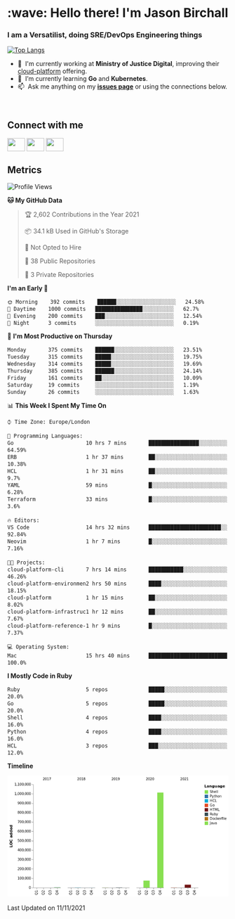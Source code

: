 <h1 align="left" id="jason-title">:wave: Hello there! I'm Jason Birchall</h1>
<h3 align="left">I am a Versatilist, doing SRE/DevOps Engineering things</h3>

[![Top Langs](https://github-readme-stats.vercel.app/api?username=jasonBirchall&show_icons=true&count_private=true&include_all_commits=true&theme=gruvbox)](https://github.com/anuraghazra/github-readme-stats)

- :office: &nbsp;I'm currently working at **Ministry of Justice Digital**, improving their [cloud-platform](https://github.com/ministryofjustice/cloud-platform) offering.
- :seedling: &nbsp;I’m currently learning **Go** and **Kubernetes**.
- :mailbox: &nbsp;Ask me anything on my **[issues page]** or using the connections below.


<br>

<h2>Connect with me</h2>
<p>
<a href="https://twitter.com/jsonBirchall" target="blank"><img align="center" src="https://cdn.jsdelivr.net/npm/simple-icons@3.0.1/icons/twitter.svg" alt="" height="30" width="40" /></a>
<a href="https://keybase.io/json0" target="blank"><img align="center" src="https://cdn.jsdelivr.net/npm/simple-icons@3.0.1/icons/keybase.svg" alt="" height="30" width="40" /></a>
<a href="https://www.reddit.com/user/kakorate" target="blank"><img align="center" src="https://cdn.jsdelivr.net/npm/simple-icons@3.0.1/icons/reddit.svg" alt="" height="30" width="40" /></a>
</p>

<h2>Metrics</h2>

<!--START_SECTION:waka-->
![Profile Views](http://img.shields.io/badge/Profile%20Views-5-blue)

**🐱 My GitHub Data** 

> 🏆 2,602 Contributions in the Year 2021
 > 
> 📦 34.1 kB Used in GitHub's Storage 
 > 
> 🚫 Not Opted to Hire
 > 
> 📜 38 Public Repositories 
 > 
> 🔑 3 Private Repositories  
 > 
**I'm an Early 🐤** 

```text
🌞 Morning    392 commits    ██████░░░░░░░░░░░░░░░░░░░   24.58% 
🌆 Daytime    1000 commits   ███████████████░░░░░░░░░░   62.7% 
🌃 Evening    200 commits    ███░░░░░░░░░░░░░░░░░░░░░░   12.54% 
🌙 Night      3 commits      ░░░░░░░░░░░░░░░░░░░░░░░░░   0.19%

```
📅 **I'm Most Productive on Thursday** 

```text
Monday       375 commits    ██████░░░░░░░░░░░░░░░░░░░   23.51% 
Tuesday      315 commits    █████░░░░░░░░░░░░░░░░░░░░   19.75% 
Wednesday    314 commits    █████░░░░░░░░░░░░░░░░░░░░   19.69% 
Thursday     385 commits    ██████░░░░░░░░░░░░░░░░░░░   24.14% 
Friday       161 commits    ██░░░░░░░░░░░░░░░░░░░░░░░   10.09% 
Saturday     19 commits     ░░░░░░░░░░░░░░░░░░░░░░░░░   1.19% 
Sunday       26 commits     ░░░░░░░░░░░░░░░░░░░░░░░░░   1.63%

```


📊 **This Week I Spent My Time On** 

```text
⌚︎ Time Zone: Europe/London

💬 Programming Languages: 
Go                       10 hrs 7 mins       ████████████████░░░░░░░░░   64.59% 
ERB                      1 hr 37 mins        ██░░░░░░░░░░░░░░░░░░░░░░░   10.38% 
HCL                      1 hr 31 mins        ██░░░░░░░░░░░░░░░░░░░░░░░   9.7% 
YAML                     59 mins             █░░░░░░░░░░░░░░░░░░░░░░░░   6.28% 
Terraform                33 mins             █░░░░░░░░░░░░░░░░░░░░░░░░   3.6%

🔥 Editors: 
VS Code                  14 hrs 32 mins      ███████████████████████░░   92.84% 
Neovim                   1 hr 7 mins         █░░░░░░░░░░░░░░░░░░░░░░░░   7.16%

🐱‍💻 Projects: 
cloud-platform-cli       7 hrs 14 mins       ███████████░░░░░░░░░░░░░░   46.26% 
cloud-platform-environmen2 hrs 50 mins       ████░░░░░░░░░░░░░░░░░░░░░   18.15% 
cloud-platform           1 hr 15 mins        ██░░░░░░░░░░░░░░░░░░░░░░░   8.02% 
cloud-platform-infrastruc1 hr 12 mins        ██░░░░░░░░░░░░░░░░░░░░░░░   7.67% 
cloud-platform-reference-1 hr 9 mins         █░░░░░░░░░░░░░░░░░░░░░░░░   7.37%

💻 Operating System: 
Mac                      15 hrs 40 mins      █████████████████████████   100.0%

```

**I Mostly Code in Ruby** 

```text
Ruby                     5 repos             █████░░░░░░░░░░░░░░░░░░░░   20.0% 
Go                       5 repos             █████░░░░░░░░░░░░░░░░░░░░   20.0% 
Shell                    4 repos             ████░░░░░░░░░░░░░░░░░░░░░   16.0% 
Python                   4 repos             ████░░░░░░░░░░░░░░░░░░░░░   16.0% 
HCL                      3 repos             ███░░░░░░░░░░░░░░░░░░░░░░   12.0%

```


**Timeline**

![Chart not found](https://raw.githubusercontent.com/jasonBirchall/jasonBirchall/main/charts/bar_graph.png) 


 Last Updated on 11/11/2021
<!--END_SECTION:waka-->

<!-- links -->

[issues page]: https://github.com/jasonBirchall/jasonBirchall/issues "jasonBirchall/issues"
